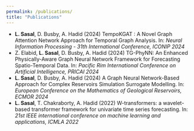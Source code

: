 ```yaml
---
permalink: /publications/
title: "Publications"
---
```


- **L. Sasal**, D. Busby, A. Hadid (2024) TempoKGAT : A Novel Graph Attention Network Approach for Temporal Graph Analysis. In: <em> Neural Information Processing - 31th International Conference, ICONIP 2024 </em>
- Z. Elabid, **L. Sasal**, D. Busby, A. Hadid (2024) TG-PhyNN: An Enhanced Physically-Aware Graph Neural Network Framework for Forecasting Spatio-Temporal Data. In: <em>Pacific Rim International Conference on Artificial Intelligence, PRICAI 2024 </em>
- **L. Sasal**, D. Busby, A. Hadid (2024) A Graph Neural Network-Based Approach for Complex Reservoirs Simulation Surrogate Modelling. In: <em>European Conference on the Mathematics of Geological Reservoirs, ECMOR 2024</em>
- **L. Sasal**, T. Chakraborty, A. Hadid (2022) W-transformers: a wavelet-based transformer framework for univariate time series forecasting. In: <em>21st IEEE international conference on machine learning and applications, ICMLA 2022</em>
